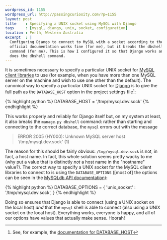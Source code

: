 ```yaml
--- 
wordpress_id: 1155
wordpress_url: http://passingcuriosity.com/?p=1155
layout: post
title    : Specifying a UNIX socket using MySQL with Django
tags     : [mysql, django, unix, socket, configuration]
location : Perth, Western Australia
excerpt  : |
  Configuring Django to connect to MySQL with a socket according to the 
  official documentation works fine (for me), but it breaks the dbshell 
  command (for me). This is how I configured it so that Django works and so
  does the dbshell command.
---
```


It is sometimes necessary to specify a particular UNIX socket for
[MySQL][mysql] [client libraries][mysqldb] to use (for example, when you have
more than one MySQL server on the machine and wish to use one other than the
default). The canonical way to specify a particular UNIX socket for
[Django][django] is to give the full path as the `DATABASE_HOST` option in the
project settings file[^1]:

[mysql]: http://mysql.com/
[mysqldb]: http://mysql-python.sourceforge.net/
[django]: http://www.djangoproject.com/

[^1]: See, for example, the [documentation for
DATABASE_HOST](http://docs.djangoproject.com/en/dev/ref/settings/#database-host)

{% highlight python %}
DATABASE_HOST = '/tmp/mysql.dev.sock'
{% endhighlight %}

This works properly and reliably for Django itself but, on my system at least,
it also breaks the `manage.py dbshell` command: rather than starting and
connecting to the correct database, the `mysql` errors out with the message

> ERROR 2005 (HY000): Unknown MySQL server host '/tmp/mysql.dev.sock' (1)

The reason for this should be fairly obvious: `/tmp/mysql.dev.sock` is not, in
fact, a host name. In fact, this whole solution seems pretty wacky to me (why
put a value that is distinctly *not* a host name in the "hostname" value?).
The correct way to specify a UNIX socket for the MySQL client libraries to
connect to is using the `DATABASE_OPTIONS` ([most of] the options can be seen
in the [MySQLdb API documentation][mysqldb-opts]):

{% highlight python %}
DATABASE_OPTIONS = {
    'unix_socket' : '/tmp/mysql.dev.sock',
}
{% endhighlight %}

Doing so ensures that Django is able to connect (using a UNIX socket on the
local host) *and* that the `mysql` shell is able to connect (also using a UNIX
socket on the local host). Everything works, everyone is happy, and all of our
options have values that actually make sense. Hoorah!

[mysqldb-opts]: http://mysql-python.sourceforge.net/MySQLdb-1.2.2/public/MySQLdb.connections.Connection-class.html#__init__
